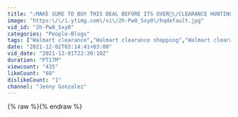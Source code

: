 ```yaml
---
title: "⚠️MAKE SURE TO BUY THIS DEAL BEFORE ITS OVER🚨\/CLEARANCE HUNTING FOR NEW DEALS\/WALMART APP FINDS🔥"
image: "https:\/\/i.ytimg.com\/vi\/2h-Pw0_Sxy0\/hqdefault.jpg"
vid_id: "2h-Pw0_Sxy0"
categories: "People-Blogs"
tags: ["Walmart clearance","Walmart clearance shopping","Walmart clearance walkthrough"]
date: "2021-12-02T03:14:41+03:00"
vid_date: "2021-12-01T22:30:10Z"
duration: "PT17M"
viewcount: "435"
likeCount: "60"
dislikeCount: "1"
channel: "Jenny Gonzalez"
---
```

{% raw %}{% endraw %}
